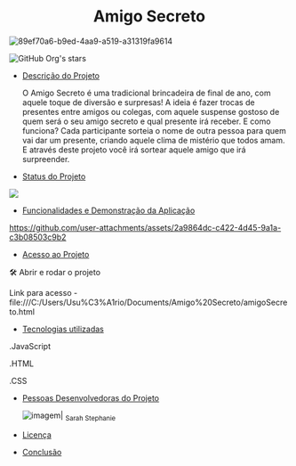 
<h1 align="center"> Amigo Secreto </h1>

![89ef70a6-b9ed-4aa9-a519-a31319fa9614](https://github.com/user-attachments/assets/0ade39b4-1368-44ff-9ed9-a8564c5b409f)



![GitHub Org's stars](https://img.shields.io/github/stars/SarahStephanie?style=social)

* [Descrição do Projeto](#descrição-do-projeto)
  
  O Amigo Secreto é uma tradicional brincadeira de final de ano, com aquele toque de diversão e surpresas!
  A ideia é fazer trocas de presentes entre amigos ou colegas, com aquele suspense gostoso de quem será o seu amigo secreto e qual presente irá receber.
  E como funciona? Cada participante sorteia o nome de outra pessoa para quem vai dar um presente, criando aquele clima de mistério que todos amam.
  E através deste projeto você irá sortear aquele amigo que irá surpreender. 

* [Status do Projeto](#status-do-Projeto)
<img loading="lazy" src="http://img.shields.io/static/v1?label=STATUS&message=Finalizado&color=GREEN&style=for-the-badge"/>
</p>

* [Funcionalidades e Demonstração da Aplicação](#funcionalidades-e-demonstração-da-aplicação)

https://github.com/user-attachments/assets/2a9864dc-c422-4d45-9a1a-c3b08503c9b2

 
* [Acesso ao Projeto](#acesso-ao-projeto)

🛠️ Abrir e rodar o projeto
  
Link para acesso - file:///C:/Users/Usu%C3%A1rio/Documents/Amigo%20Secreto/amigoSecreto.html
  
* [Tecnologias utilizadas](#tecnologias-utilizadas)

.JavaScript

.HTML

.CSS

* [Pessoas Desenvolvedoras do Projeto](#pessoas-desenvolvedoras)
  
  ![imagem](https://github.com/user-attachments/assets/d8fdc1cf-b8be-4527-9e64-e61b61de9273)|
  <sub>Sarah Stephanie</sub>


* [Licença](#licença)
* [Conclusão](#conclusão)
